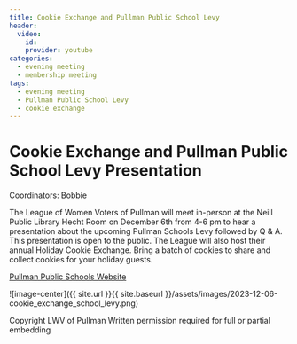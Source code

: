 ```yaml
---
title: Cookie Exchange and Pullman Public School Levy
header:
  video:
    id:
    provider: youtube
categories:
  - evening meeting
  - membership meeting
tags:
  - evening meeting
  - Pullman Public School Levy
  - cookie exchange
---
```


# Cookie Exchange and Pullman Public School Levy Presentation

Coordinators: Bobbie


The League of Women Voters of Pullman will meet in-person at the Neill Public Library Hecht Room on December 6th from 4-6 pm to hear a presentation about the upcoming Pullman Schools Levy followed by Q & A. This presentation is open to the public. The League will also host their annual Holiday Cookie Exchange. Bring a batch of cookies to share and collect cookies for your holiday guests. 



[Pullman Public Schools Website](https://www.pullmanschools.org)


![image-center]({{ site.url }}{{ site.baseurl }}/assets/images/2023-12-06-cookie_exchange_school_levy.png)

Copyright LWV of Pullman
Written permission required for full or partial embedding

<!---change the title to whatever you want the post to be titled
change the ID out to the end of the youtube link https://youtu.be/r61ARK4Qv9c -->
